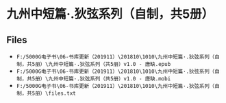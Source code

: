 # 九州中短篇·.狄弦系列（自制，共5册）

## Files

- `F:/5000G电子书\06-书库更新（201911）\201810\1010\九州中短篇·.狄弦系列（自制，共5册）\九州中短篇·.狄弦系列（共5册）v1.0 - 唐缺.epub`
- `F:/5000G电子书\06-书库更新（201911）\201810\1010\九州中短篇·.狄弦系列（自制，共5册）\九州中短篇·.狄弦系列（共5册）v1.0 - 唐缺.mobi`
- `F:/5000G电子书\06-书库更新（201911）\201810\1010\九州中短篇·.狄弦系列（自制，共5册）\files.txt`
